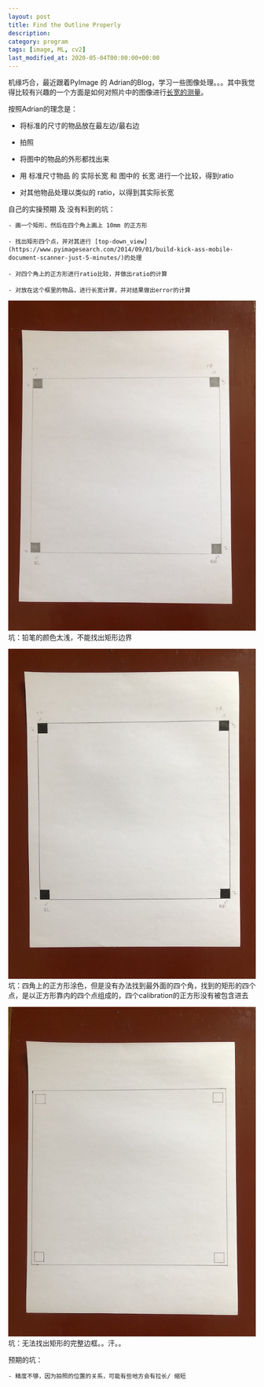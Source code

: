 ```yaml
---
layout: post
title: Find the Outline Properly
description: 
category: program
tags: [image, ML, cv2]
last_modified_at: 2020-05-04T00:00:00+00:00
---
```


机缘巧合，最近跟着PyImage 的 Adrian的Blog，学习一些图像处理。。。其中我觉得比较有兴趣的一个方面是如何对照片中的图像进行[长宽的测量](https://www.pyimagesearch.com/2016/03/28/measuring-size-of-objects-in-an-image-with-opencv/?__s=yo68x506yucrfbb1gtj5)。

按照Adrian的理念是：

- 将标准的尺寸的物品放在最左边/最右边
    
- 拍照
    
- 将图中的物品的外形都找出来
    
- 用 标准尺寸物品 的 实际长宽 和 图中的 长宽 进行一个比较，得到ratio

- 对其他物品处理以类似的 ratio，以得到其实际长宽

自己的实操预期 及 没有料到的坑：

    - 画一个矩形，然后在四个角上画上 10mm 的正方形

    - 找出矩形四个点，并对其进行 [top-down_view](https://www.pyimagesearch.com/2014/09/01/build-kick-ass-mobile-document-scanner-just-5-minutes/)的处理

    - 对四个角上的正方形进行ratio比较，并做出ratio的计算

    - 对放在这个框里的物品，进行长宽计算，并对结果做出error的计算

![正方形0_w_pencil](../assets/img/cv2/square_line.JPG)
坑：铅笔的颜色太浅，不能找出矩形边界

![正方形_w_pen_filled_square](../assets/img/cv2/square_line_2.JPG)
坑：四角上的正方形涂色，但是没有办法找到最外面的四个角，找到的矩形的四个点，是以正方形靠内的四个点组成的，四个calibration的正方形没有被包含进去

![正方形_w_pen_not_filled_square](../assets/img/cv2/square_line_not_fill.JPG)
坑：无法找出矩形的完整边框。。汗。。

预期的坑：

    - 精度不够，因为拍照的位置的关系，可能有些地方会有拉长/ 缩短


